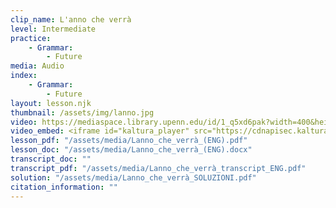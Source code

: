 ```yaml
---
clip_name: L'anno che verrà
level: Intermediate
practice: 
    - Grammar: 
        - Future
media: Audio
index: 
    - Grammar: 
        - Future
layout: lesson.njk
thumbnail: /assets/img/lanno.jpg
video: https://mediaspace.library.upenn.edu/id/1_q5xd6pak?width=400&height=285&playerId=52628472
video_embed: <iframe id="kaltura_player" src="https://cdnapisec.kaltura.com/p/1147242/sp/114724200/embedIframeJs/uiconf_id/9757771/partner_id/1147242?iframeembed=true&playerId=kaltura_player&entry_id=1_q5xd6pak&flashvars[streamerType]=auto&amp;flashvars[localizationCode]=en&amp;flashvars[sideBarContainer.plugin]=true&amp;flashvars[sideBarContainer.position]=left&amp;flashvars[sideBarContainer.clickToClose]=true&amp;flashvars[chapters.plugin]=true&amp;flashvars[chapters.layout]=vertical&amp;flashvars[chapters.thumbnailRotator]=false&amp;flashvars[streamSelector.plugin]=true&amp;flashvars[EmbedPlayer.SpinnerTarget]=videoHolder&amp;flashvars[dualScreen.plugin]=true&amp;flashvars[Kaltura.addCrossoriginToIframe]=true&amp;&wid=1_6cxqrd5f" width="400" height="285" allowfullscreen webkitallowfullscreen mozAllowFullScreen allow="autoplay *; fullscreen *; encrypted-media *" sandbox="allow-downloads allow-forms allow-same-origin allow-scripts allow-top-navigation allow-pointer-lock allow-popups allow-modals allow-orientation-lock allow-popups-to-escape-sandbox allow-presentation allow-top-navigation-by-user-activation" frameborder="0" title="L'anno_che_verrà"></iframe>
lesson_pdf: "/assets/media/Lanno_che_verrà_(ENG).pdf"
lesson_doc: "/assets/media/Lanno_che_verrà_(ENG).docx"
transcript_doc: ""
transcript_pdf: "/assets/media/Lanno_che_verrà_transcript_ENG.pdf"
solution: "/assets/media/Lanno_che_verrà_SOLUZIONI.pdf"
citation_information: ""
---
```

